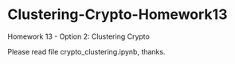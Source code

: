 # Clustering-Crypto-Homework13
Homework 13 - Option 2: Clustering Crypto 

Please read file crypto_clustering.ipynb, thanks. 